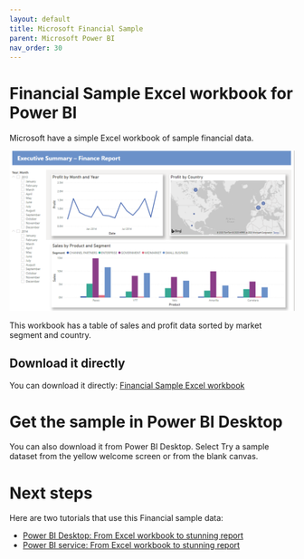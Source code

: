 ```yaml
---
layout: default
title: Microsoft Financial Sample
parent: Microsoft Power BI
nav_order: 30
---
```


# Financial Sample Excel workbook for Power BI
Microsoft have a simple Excel workbook of sample financial data.

![](./image/power-bi-excel-formatted-report.png)

This workbook has a table of sales and profit data sorted by market segment and country.

## Download it directly
You can download it directly: [Financial Sample Excel workbook](https://go.microsoft.com/fwlink/?LinkID=521962)

# Get the sample in Power BI Desktop
You can also download it from Power BI Desktop. Select Try a sample dataset from the yellow welcome screen or from the blank canvas.

# Next steps
Here are two tutorials that use this Financial sample data:

- [Power BI Desktop: From Excel workbook to stunning report](https://learn.microsoft.com/en-us/power-bi/create-reports/desktop-excel-stunning-report)
- [Power BI service: From Excel workbook to stunning report](https://learn.microsoft.com/en-us/power-bi/create-reports/service-from-excel-to-stunning-report)